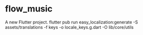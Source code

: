 # flow_music

A new Flutter project.
flutter pub run easy_localization:generate -S assets/translations -f keys -o locale_keys.g.dart -O lib/core/utils